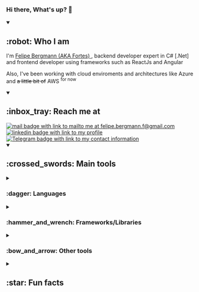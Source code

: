 ### Hi there, What's up? :metal:

<details open>
  <summary><h2>:robot: Who I am</h2></summary>
  <p>I'm <a href="https://github.com/FelipeBergmann" target="_blank">Felipe Bergmann (AKA Fortes) </a>, backend developer expert in C# [.Net] and frontend developer using frameworks such as ReactJs and Angular</p>
  <p>Also, I've been working with cloud enviroments and architectures like Azure and <s>a little bit of</s> AWS <sup>for now</sup></p>
</details>
<details open>
  <summary><h2>:inbox_tray: Reach me at</h2></summary>
  <a href="mailto:felipe.bergmann.f@gmail.com" target="_blank">
    <img src="https://img.shields.io/badge/Gmail-D14836?style=for-the-badge&logo=gmail&logoColor=white" 
      target="_blank" 
      alt="mail badge with link to mailto me at felipe.bergmann.f@gmail.com"/>
  </a>
  <a href="https://www.linkedin.com/in/felipe-bergmann/" target="_blank">
    <img src="https://img.shields.io/badge/LinkedIn-0077B5?style=for-the-badge&logo=linkedin&logoColor=white" 
      target="_blank" 
      alt="linkedin badge with link to my profile"/>
  </a>
  <a href="https://t.me/bergf" target="_blank">
    <img src="https://img.shields.io/badge/Telegram-2CA5E0?style=for-the-badge&logo=telegram&logoColor=white" 
      target="_blank" 
      alt="Telegram badge with link to my contact information"/>
  </a> 
  
</details>
 
<details open>
   <summary><h2>:crossed_swords: Main tools</h2></summary>
  <details>
    <summary><h3>:dagger: Languages</h3></summary>
    <a href="https://learn.microsoft.com/pt-br/dotnet/csharp/" target="_blank"> 
      <img src="https://raw.githubusercontent.com/FelipeBergmann/devicon/master/icons/csharp/csharp-original.svg" 
        alt="csharp" 
        width="40" 
        height="40"/> 
    </a>
    <a href="https://developer.mozilla.org/pt-BR/docs/Web/JavaScript" target="_blank"> 
      <img src="https://raw.githubusercontent.com/FelipeBergmann/devicon/master/icons/javascript/javascript-original.svg" 
        alt="html" 
        width="40" 
        height="40"/> 
    </a>   
    <a href="https://developer.mozilla.org/pt-BR/docs/Web/HTML" target="_blank"> 
      <img src="https://raw.githubusercontent.com/FelipeBergmann/devicon/master/icons/html5/html5-original-wordmark.svg" 
        alt="html" 
        width="40" 
        height="40"/> 
    </a> 
    <a href="https://developer.mozilla.org/pt-BR/docs/Web/CSS" target="_blank"> 
      <img src="https://raw.githubusercontent.com/FelipeBergmann/devicon/master/icons/css3/css3-original-wordmark.svg" 
        alt="css3" 
        width="40" 
        height="40"/> 
    </a>
  </details>
  <details>
    <summary><h3>:hammer_and_wrench: Frameworks/Libraries</h3></summary>
    <a href="https://learn.microsoft.com/en-us/dotnet/" target="_blank"> 
      <img src="https://raw.githubusercontent.com/FelipeBergmann/devicon/master/icons/dotnetcore/dotnetcore-original.svg" 
        alt="css3" 
        width="40" 
        height="40"/> 
    </a>
     <a href="https://react.dev/" target="_blank"> 
      <img src="https://raw.githubusercontent.com/FelipeBergmann/devicon/master/icons/react/react-original.svg" 
        alt="css3" 
        width="40" 
        height="40"/> 
    </a>
    <a href="https://angular.io/" target="_blank"> 
      <img src="https://raw.githubusercontent.com/FelipeBergmann/devicon/master/icons/angularjs/angularjs-original.svg" 
        alt="css3" 
        width="40" 
        height="40"/> 
    </a>
    <a href="https://getbootstrap.com/" target="_blank"> 
      <img src="https://raw.githubusercontent.com/FelipeBergmann/devicon/master/icons/bootstrap/bootstrap-original-wordmark.svg" 
        alt="css3" 
        width="40" 
        height="40"/> 
    </a>
  </details>
  <details>
    <summary><h3>:bow_and_arrow: Other tools</h3></summary>
    <a href="https://learn.microsoft.com/pt-br/azure/?product=popular" target="_blank"> 
      <img src="https://raw.githubusercontent.com/FelipeBergmann/devicon/master/icons/azure/azure-original.svg" 
        alt="css3" 
        width="40" 
        height="40"/> 
    </a>
    <a href="https://git-scm.com/" target="_blank"> 
      <img src="https://raw.githubusercontent.com/FelipeBergmann/devicon/master/icons/git/git-original.svg" 
        alt="css3" 
        width="40" 
        height="40"/> 
    </a>
  </details>
</details>

<details>
  <summary><h2>:star: Fun facts</h2></summary>

  <details>
    <summary><h2>:heart_eyes: Beloved pets</h2></summary>
    <ul>
      <li>:black_cat: Gaia :latin_cross: (2023)</li>
      <li>:black_cat: Eddie</li>
      <li>:dog: Kiki</li>
    </ul>
  </details>
</details>
